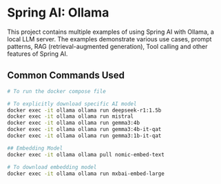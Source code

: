 # Spring AI: Ollama

This project contains multiple examples of using Spring AI with Ollama, a local LLM server. 
The examples demonstrate various use cases, prompt patterns, RAG (retrieval-augmented generation), Tool calling and other features of Spring AI.

## Common Commands Used
```bash
# To run the docker compose file

# To explicitly download specific AI model
docker exec -it ollama ollama run deepseek-r1:1.5b
docker exec -it ollama ollama run mistral
docker exec -it ollama ollama run gemma3:4b
docker exec -it ollama ollama run gemma3:4b-it-qat
docker exec -it ollama ollama run gemma3:1b-it-qat

## Embedding Model
docker exec -it ollama ollama pull nomic-embed-text

# To download embedding model
docker exec -it ollama ollama run mxbai-embed-large
```